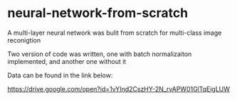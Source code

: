 # neural-network-from-scratch
A multi-layer neural network was bulit from scratch for multi-class image reconigtion

Two version of code was written, one with batch normalizaiton implemented, and another one without it

Data can be found in the link below:

https://drive.google.com/open?id=1vYInd2CszHY-2N_rvAPW01GlTqEigLUW
